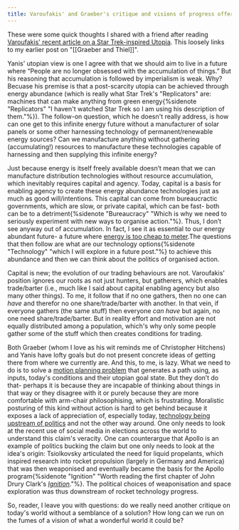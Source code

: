 ```yaml
---
title: Varoufakis' and Graeber's critique and visions of progress offer no solutions
---
```


These were some quick thoughts I shared with a friend after reading
[Varoufakis' recent article on a Star Trek-inspired Utopia](https://unherd.com/2025/01/why-the-left-needs-to-watch-star-trek/).
This loosely links to my earlier post on "[[Graeber and Thiel]]".

Yanis' utopian view is one I agree with that we should aim to live in a future 
where “People are no longer obsessed with the accumulation of things.” But his 
reasoning that accumulation is followed by imperialism is weak. Why? Becuase his 
premise is that a post-scarcity utopia can be achieved through energy abundance
(which is really what Star Trek's "Replicators" are: machines that can make 
anything from green energy{%sidenote "Replicators" "I haven't watched Star Trek so I am using his description of them."%}).
The follow-on question, which he doesn't really address, is how can one get to this 
infinite energy future without a manufacturer of solar panels or some other
harnessing technology of permanent/renewable energy sources? Can we manufacture
anything without gathering (accumulating!) resources to manufacture these 
technologies capable of harnessing and then supplying this infinite energy?

Just because energy is itself freely available doesn’t mean that we can manufacture 
distribution technologies without resource accumulation, which inevitably requires 
capital and agency. Today, capital is a basis for enabling agency to create these energy
abundance technologies just as much as good will/intentions. This capital can
come from bureaucractic governments, which are slow, or private capital, which can 
be fast- both can be to a detriment{%sidenote "Bureaucracy" "Which is why we need
to seriously experiment with new ways to organise action."%}. Thus, I don’t see 
anyway out of accumulation. In fact, I see it as essential to our energy abundant 
future- a future where [energy is too cheap to meter](https://worksinprogress.co/issue/making-energy-too-cheap-to-meter/).The questions that then follow 
are what are our technology options{%sidenote "Technology" "which I will explore
in a future post."%} to achieve this abundance and then we can think 
about the politics of organised action.

Capital is new; the evolution of our trading behaviours are not. Varoufakis' position ignores
our roots as not just hunters, but gatherers, which enables trade/barter (i.e., much like I said about
capital enabling agency but also many other things). To me, it follow that if no one gathers,
then no one can _have_ and therefor no one share/trade/barter with another. In that vein,
if everyone gathers (the same stuff) then everyone _can have_ but again, no one need
share/trade/barter. But in reality effort and motivation are not equally distributed among a
population, which's why only some people gather some of the stuff which then creates
conditions for trading.

Both Graeber (whom I love as his wit reminds me of Christopher Hitchens) and
Yanis have lofty goals but do not present concrete 
ideas of getting there from where we currently are. And this, to me, is lazy. What
we need to do is to solve a
[motion planning problem](https://en.wikipedia.org/wiki/Motion_planning)
that generates a path using, as inputs, today's conditions and their utopian goal 
state. But they don’t do that- perhaps it is because they are incapable of 
thinking about things in that way or they disagree with it or purely because they 
are more comfortable with arm-chair philosophising, which is frustrating. 
Moralistic posturing of this kind without action is hard to get behind because
it exposes a lack of appreciation of, especially today,
[technology being upstream of politics](https://x.com/BalajiAnthology/status/1599794788974428161#:~:text=Technology%20is%20the%20driving%20force%20of%20history.%20%0A%0AIt%20lies%20upstream%20of%20culture%2C%20and%20thus%20upstream%20of%20politics.)
and not the other way around. One only needs to look at the recent use of social 
media in elections across the world to understand this claim's veracity. One can
counterargue that Apollo is an example of politics bucking the claim but one only
needs to look at the idea's origin: Tsiolkovsky articulated the need for liquid
propelants, which inspired research into rocket propulsion
(largely in Germany and America) that was then weaponised and eventually became the
basis for the Apollo
program{%sidenote "Ignition" "Worth reading the first chapter of John Drury Clark's [_Ignition_](https://www.amazon.co.uk/Ignition-Informal-Propellants-University-Classics/dp/0813595835)."%}.
The political choices of weaponisation and space exploration
was thus downstream of rocket technology progress.

So, reader, I leave you with questions: do we really need another critique on 
today's world without a semblance of a solution? How long can we run on the fumes 
of a vision of what a wonderful world it could be?